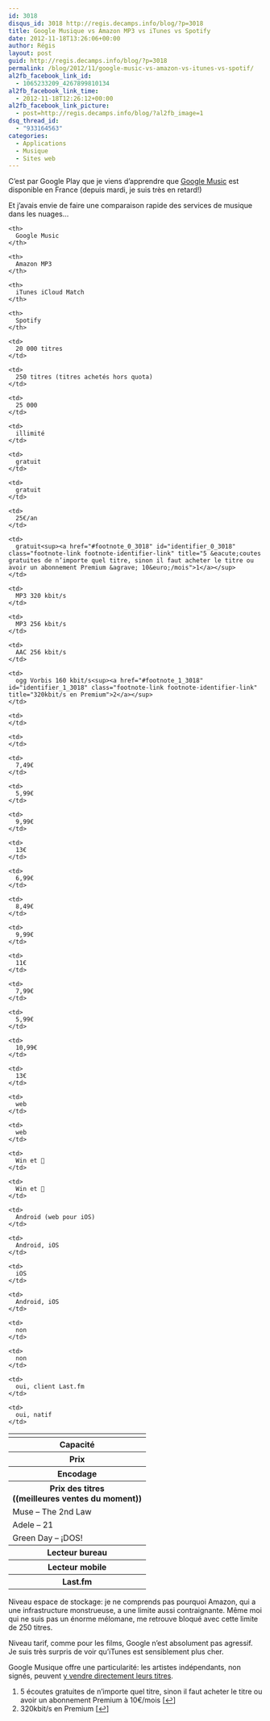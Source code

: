 ```yaml
---
id: 3018
disqus_id: 3018 http://regis.decamps.info/blog/?p=3018
title: Google Musique vs Amazon MP3 vs iTunes vs Spotify
date: 2012-11-18T13:26:06+00:00
author: Régis
layout: post
guid: http://regis.decamps.info/blog/?p=3018
permalink: /blog/2012/11/google-music-vs-amazon-vs-itunes-vs-spotif/
al2fb_facebook_link_id:
  - 1065233209_4267899810134
al2fb_facebook_link_time:
  - 2012-11-18T12:26:12+00:00
al2fb_facebook_link_picture:
  - post=http://regis.decamps.info/blog/?al2fb_image=1
dsq_thread_id:
  - "933164563"
categories:
  - Applications
  - Musique
  - Sites web
---
```

C’est par Google Play que je viens d’apprendre que [Google Music](http://music.google.com/) est disponible en France (depuis mardi, je suis très en retard!)

Et j’avais envie de faire une comparaison rapide des services de musique dans les nuages…

<table>
  <tr>
    <td>
    </td>
    
    <th>
      Google Music
    </th>
    
    <th>
      Amazon MP3
    </th>
    
    <th>
      iTunes iCloud Match
    </th>
    
    <th>
      Spotify
    </th>
  </tr>
  
  <tr>
    <th>
      Capacité
    </th>
    
    <td>
      20 000 titres
    </td>
    
    <td>
      250 titres (titres achetés hors quota)
    </td>
    
    <td>
      25 000
    </td>
    
    <td>
      illimité
    </td>
  </tr>
  
  <tr>
    <th>
      Prix
    </th>
    
    <td>
      gratuit
    </td>
    
    <td>
      gratuit
    </td>
    
    <td>
      25€/an
    </td>
    
    <td>
      gratuit<sup><a href="#footnote_0_3018" id="identifier_0_3018" class="footnote-link footnote-identifier-link" title="5 &eacute;coutes gratuites de n’importe quel titre, sinon il faut acheter le titre ou avoir un abonnement Premium &agrave; 10&euro;/mois">1</a></sup>
    </td>
  </tr>
  
  <tr>
    <th>
      Encodage
    </th>
    
    <td>
      MP3 320 kbit/s
    </td>
    
    <td>
      MP3 256 kbit/s
    </td>
    
    <td>
      AAC 256 kbit/s
    </td>
    
    <td>
      ogg Vorbis 160 kbit/s<sup><a href="#footnote_1_3018" id="identifier_1_3018" class="footnote-link footnote-identifier-link" title="320kbit/s en Premium">2</a></sup>
    </td>
  </tr>
  
  <tr>
    <th>
      Prix des titres<br /> ((meilleures ventes du moment))
    </th>
    
    <td>
    </td>
    
    <td>
    </td>
  </tr>
  
  <tr>
    <td>
      Muse – The 2nd Law
    </td>
    
    <td>
      7,49€
    </td>
    
    <td>
      5,99€
    </td>
    
    <td>
      9,99€
    </td>
    
    <td>
      13€
    </td>
  </tr>
  
  <tr>
    <td>
      Adele – 21
    </td>
    
    <td>
      6,99€
    </td>
    
    <td>
      8,49€
    </td>
    
    <td>
      9,99€
    </td>
    
    <td>
      11€
    </td>
  </tr>
  
  <tr>
    <td>
      Green Day – ¡DOS!
    </td>
    
    <td>
      7,99€
    </td>
    
    <td>
      5,99€
    </td>
    
    <td>
      10,99€
    </td>
    
    <td>
      13€
    </td>
  </tr>
  
  <tr>
    <th>
      Lecteur bureau
    </th>
    
    <td>
      web
    </td>
    
    <td>
      web
    </td>
    
    <td>
      Win et 
    </td>
    
    <td>
      Win et 
    </td>
  </tr>
  
  <tr>
    <th>
      Lecteur mobile
    </th>
    
    <td>
      Android (web pour iOS)
    </td>
    
    <td>
      Android, iOS
    </td>
    
    <td>
      iOS
    </td>
    
    <td>
      Android, iOS
    </td>
  </tr>
  
  <tr>
    <th>
      Last.fm
    </th>
    
    <td>
      non
    </td>
    
    <td>
      non
    </td>
    
    <td>
      oui, client Last.fm
    </td>
    
    <td>
      oui, natif
    </td>
  </tr>
</table>

Niveau espace de stockage: je ne comprends pas pourquoi Amazon, qui a une infrastructure monstrueuse, a une limite aussi contraignante. Même moi qui ne suis pas un énorme mélomane, me retrouve bloqué avec cette limite de 250 titres.

Niveau tarif, comme pour les films, Google n’est absolument pas agressif. Je suis très surpris de voir qu’iTunes est sensiblement plus cher.

Google Musique offre une particularité: les artistes indépendants, non signés, peuvent [y vendre directement leurs titres](http://play.google.com/artists/ "Google music artist hub").

<ol class="footnotes">
  <li id="footnote_0_3018" class="footnote">
    5 écoutes gratuites de n’importe quel titre, sinon il faut acheter le titre ou avoir un abonnement Premium à 10€/mois [<a href="#identifier_0_3018" class="footnote-link footnote-back-link">&#8617;</a>]
  </li>
  <li id="footnote_1_3018" class="footnote">
    320kbit/s en Premium [<a href="#identifier_1_3018" class="footnote-link footnote-back-link">&#8617;</a>]
  </li>
</ol>
